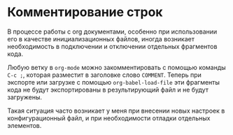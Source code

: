 # Комментирование строк

В процессе работы с org документами, особенно при использовании его в
качестве инициализационных файлов, иногда возникает необходимость в
подключении и отключении отдельных фрагментов кода.

Любую ветку в `org-mode` можно закомментировать с помощью команды
`C-c ;`, которая разместит в заголовке слово `COMMENT`.  Теперь при
экспорте или загрузке с помощью `org-babel-load-file` эти фрагменты
кода не будут экспортированы в результирующий файл и не будут
загружены.

Такая ситуация часто возникает у меня при внесении новых настроек в
конфигурационный файл, и при необходимости отладки отдельных элементов.
